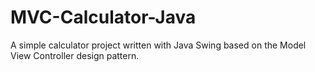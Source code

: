 # MVC-Calculator-Java
A simple calculator project written with Java Swing based on the Model View Controller design pattern.
